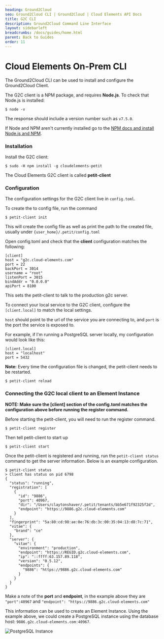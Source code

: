 ```yaml
---
heading: Ground2Cloud
seo: Ground2Cloud CLI | Ground2Cloud | Cloud Elements API Docs
title: G2C CLI
description: Ground2Cloud Command Line Interface
layout: sidebarleft
breadcrumbs: /docs/guides/home.html
parent: Back to Guides
order: 11
---
```


# Cloud Elements On-Prem CLI

The Ground2Cloud CLI can be used to install and configure the Ground2Cloud Client.

The G2C client is a NPM package, and requires **Node.js**. To check that Node.js is installed:

    $ node -v

The response should include a version number such as `v7.5.0`.

If Node and NPM aren't currently installed go to the [NPM docs and install Node.js and NPM](https://docs.npmjs.com).


### Installation

Install the G2C client:

    $ sudo -H npm install -g cloudelements-petit

The Cloud Elements G2C client is called **petit-client**

### Configuration

The configuration settings for the G2C client live in `config.toml`.

To create the to config file, run the command

    $ petit-client init

This will create the config file as well as print the path to the created file, usually under `{user_home}/.petit/config.toml`

Open config.toml and check that the **client** configuration matches the following:

    [client]
    host = "g2c.cloud-elements.com"
    port = 22
    backPort = 3014
    username = "root"
    listenPort = 3015
    bindAddr = "0.0.0.0"
    apiPort = 8100

This sets the petit-client to talk to the production g2c server.

To connect your local service to the G2C client, configure the `[client.local]` to match the local settings.

`host` should point to the url of the service you are connecting to, and `port` is the port the service is exposed to.

For example, if I'm running a PostgreSQL server locally, my configuration would look like this:

    [client.local]
    host = "localhost"
    port = 5432

**Note:** Every time the configuration file is changed, the petit-client needs to be restarted.

    $ petit-client reload

### Connecting the G2C local client to an Element Instance

**NOTE: Make sure the [client] section of the config.toml matches the configuration above before running the register command.**

Before starting the petit-client, you will need to run the register command.

    $ petit-client register

Then tell petit-client to start up

    $ petit-client start

Once the petit-client is registered and running, run the `petit-client status` command to get the server information. Below is an example configuration.

    $ petit-client status
    > Client has status on pid 6798
    {
      "status": "running",
      "registration": [
        {
          "id": "9886",
          "port": 40967,
          "dir": "/Users/claytonshaver/.petit/tenants/bb5e671f92325f2d",
          "endpoint": "https://9886.g2c.cloud-elements.com"
        }
      ],
      "fingerprint": "5a:80:cd:98:ae:0e:76:db:3c:00:35:04:13:d8:7c:71",
      "vitae": {
        "brand": "ce"
      },
      "server": {
        "vitae": {
          "environment": "production",
          "endpoint": "https://REGID.g2c.cloud-elements.com",
          "ip": "::ffff:63.157.89.118",
          "version": "0.5.12",
          "endpoints": {
            "9886": "https://9886.g2c.cloud-elements.com"
          }
        }
      }
    }
Make a note of the **port** and **endpoint**, in the example above they are `"port":40967` and `"endpoint": "https://9886.g2c.cloud-elements.com"`

This information can be used to create an Element Instance. Using the example above, we could create a PostgreSQL instance using the database host: `9886.g2c.cloud-elements.com:40967`.

![PostgreSQL Instance](https://cl.ly/3S33403m0p0k/Screen%20Shot%202017-01-23%20at%203.11.17%20PM.png)
